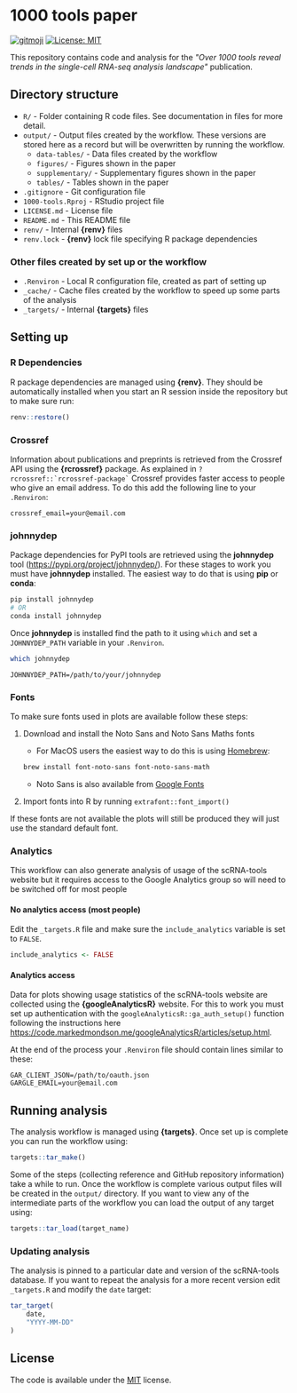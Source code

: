 # 1000 tools paper

<!-- badges: start -->
[![gitmoji](https://img.shields.io/badge/gitmoji-%20😜%20😍-FFDD67.svg?style=flat-square)](https://gitmoji.dev)
[![License: MIT](https://img.shields.io/badge/License-MIT-yellow.svg)](https://opensource.org/licenses/MIT)
<!-- badges: end -->

This repository contains code and analysis for the _"Over 1000 tools reveal trends in the single-cell RNA-seq analysis landscape"_ publication.

## Directory structure

* `R/` - Folder containing R code files. See documentation in files for more detail.
* `output/` - Output files created by the workflow. These versions are stored here as a record but will be overwritten by running the workflow.
  * `data-tables/` - Data files created by the workflow
  * `figures/` - Figures shown in the paper
  * `supplementary/` - Supplementary figures shown in the paper
  * `tables/` - Tables shown in the paper
* `.gitignore` - Git configuration file
* `1000-tools.Rproj` - RStudio project file
* `LICENSE.md` - License file
* `README.md` - This README file
* `renv/` - Internal **{renv}** files
* `renv.lock` - **{renv}** lock file specifying R package dependencies

### Other files created by set up or the workflow

* `.Renviron` - Local R configuration file, created as part of setting up
* `_cache/` - Cache files created by the workflow to speed up some parts of the analysis
* `_targets/` - Internal **{targets}** files

## Setting up

### R Dependencies

R package dependencies are managed using **{renv}**.
They should be automatically installed when you start an R session inside the repository but to make sure run:

```r
renv::restore()
```

### Crossref

Information about publications and preprints is retrieved from the Crossref API using the **{rcrossref}** package.
As explained in `` ?rcrossref::`rcrossref-package` `` Crossref provides faster access to people who give an email address.
To do this add the following line to your `.Renviron`:

```
crossref_email=your@email.com
```

### johnnydep

Package dependencies for PyPI tools are retrieved using the **johnnydep** tool (https://pypi.org/project/johnnydep/).
For these stages to work you must have **johnnydep** installed.
The easiest way to do that is using **pip** or **conda**:

```bash
pip install johnnydep
# OR
conda install johnnydep
```

Once **johnnydep** is installed find the path to it using `which` and set a `JOHNNYDEP_PATH` variable in your `.Renviron`.

```bash
which johnnydep
```
 
```
JOHNNYDEP_PATH=/path/to/your/johnnydep
```

### Fonts

To make sure fonts used in plots are available follow these steps:

1. Download and install the Noto Sans and Noto Sans Maths fonts
    * For MacOS users the easiest way to do this is using [Homebrew](https://brew.sh/):
    
    ```bash
    brew install font-noto-sans font-noto-sans-math
    ```
    * Noto Sans is also available from [Google Fonts](https://fonts.google.com/specimen/Noto+Sans)
2. Import fonts into R by running `extrafont::font_import()`

If these fonts are not available the plots will still be produced they will just use the standard default font.

### Analytics

This workflow can also generate analysis of usage of the scRNA-tools website but it requires access to the Google Analytics group so will need to be switched off for most people

#### No analytics access (most people)

Edit the `_targets.R` file and make sure the `include_analytics` variable is set to `FALSE`.

```r
include_analytics <- FALSE
```

#### Analytics access

Data for plots showing usage statistics of the scRNA-tools website are collected using the **{googleAnalyticsR}** website.
For this to work you must set up authentication with the `googleAnalyticsR::ga_auth_setup()` function following the instructions here https://code.markedmondson.me/googleAnalyticsR/articles/setup.html.

At the end of the process your `.Renviron` file should contain lines similar to these:

```
GAR_CLIENT_JSON=/path/to/oauth.json
GARGLE_EMAIL=your@email.com
```
## Running analysis

The analysis workflow is managed using **{targets}**.
Once set up is complete you can run the workflow using:

```r
targets::tar_make()
```

Some of the steps (collecting reference and GitHub repository information) take a while to run.
Once the workflow is complete various output files will be created in the `output/` directory.
If you want to view any of the intermediate parts of the workflow you can load the output of any target using:

```r
targets::tar_load(target_name)
```

### Updating analysis

The analysis is pinned to a particular date and version of the scRNA-tools database.
If you want to repeat the analysis for a more recent version edit `_targets.R` and
modify the `date` target:

```r
tar_target(
    date,
    "YYYY-MM-DD"
)
```

## License

The code is available under the [MIT](https://github.com/scRNA-tools/1000-tools/blob/master/LICENSE.md) license.
